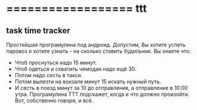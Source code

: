 ================== 
ttt
==================

task time tracker
---------

Простейшая програмулина под андроид. 
Допустим, Вы хотите успеть паровоз и хотите узнать - на сколько ставить будильник.
Вы знаете что:
* Чтоб проснуться надо 15 минут.
* Чтоб одеться и схватить чемодан надо ещё 30.
* Потом надо сесть в такси.
* Потом вылезти на вокзале минут 15 искать нужный путь.
* И сесть в поезд минут за 10 до отправления, а отправление в 10:00 утра.
Програмулина TTT подскажет, когда и что должно произойти.
Вот, собственно говоря, и всё.
